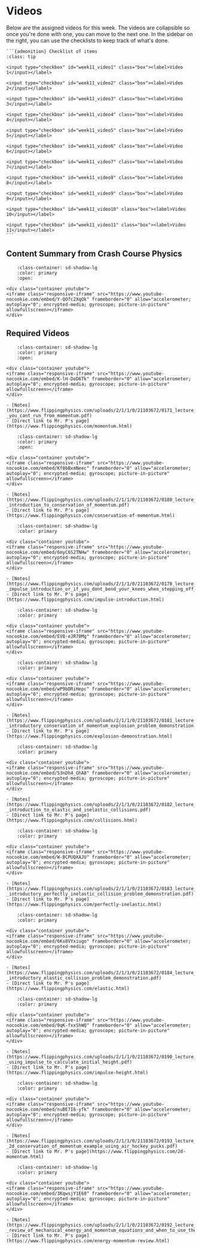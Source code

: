 # Videos

Below are the assigned videos for this week. 
The videos are collapsible so once you're done with one, you can move to the next one.
In the sidebar on the right, you can use the checklists to keep track of what's done.

````{margin}
```{admonition} Checklist of items
:class: tip

<input type="checkbox" id="week11_video1" class="box"><label>Video 1</input></label>

<input type="checkbox" id="week11_video2" class="box"><label>Video 2</input></label>

<input type="checkbox" id="week11_video3" class="box"><label>Video 3</input></label>

<input type="checkbox" id="week11_video4" class="box"><label>Video 4</input></label>

<input type="checkbox" id="week11_video5" class="box"><label>Video 5</input></label>

<input type="checkbox" id="week11_video6" class="box"><label>Video 6</input></label>

<input type="checkbox" id="week11_video7" class="box"><label>Video 7</input></label>

<input type="checkbox" id="week11_video8" class="box"><label>Video 8</input></label>

<input type="checkbox" id="week11_video9" class="box"><label>Video 9</input></label>

<input type="checkbox" id="week11_video10" class="box"><label>Video 10</input></label>

<input type="checkbox" id="week11_video11" class="box"><label>Video 11</input></label>
```
````

## Content Summary from Crash Course Physics

```{dropdown} Collisions
    :class-container: sd-shadow-lg
    :color: primary
    :open:

<div class="container youtube">
<iframe class="responsive-iframe" src="https://www.youtube-nocookie.com/embed/Y-QOfc2XqOk" frameborder="0" allow="accelerometer; autoplay="0"; encrypted-media; gyroscope; picture-in-picture" allowfullscreen></iframe>
</div>
```

## Required Videos

```{dropdown} 1. You Can't Run From Momentum! (a momentum introduction)
    :class-container: sd-shadow-lg
    :color: primary
    :open:

<div class="container youtube">
<iframe class="responsive-iframe" src="https://www.youtube-nocookie.com/embed/K-lH-DoD6Tk" frameborder="0" allow="accelerometer; autoplay="0"; encrypted-media; gyroscope; picture-in-picture" allowfullscreen></iframe>
</div>

- [Notes](https://www.flippingphysics.com/uploads/2/1/1/0/21103672/0171_lecture_notes_-_you_cant_run_from_momentum.pdf)
- [Direct link to Mr. P's page](https://www.flippingphysics.com/momentum.html)
```

```{dropdown} 2. Introduction to Conservation of Momentum with Demonstrations
    :class-container: sd-shadow-lg
    :color: primary
    :open:

<div class="container youtube">
<iframe class="responsive-iframe" src="https://www.youtube-nocookie.com/embed/Kf0bBxmNeec" frameborder="0" allow="accelerometer; autoplay="0"; encrypted-media; gyroscope; picture-in-picture" allowfullscreen></iframe>
</div>

- [Notes](https://www.flippingphysics.com/uploads/2/1/1/0/21103672/0180_lecture_notes_-_introduction_to_conservation_of_momentum.pdf)
- [Direct link to Mr. P's page](https://www.flippingphysics.com/conservation-of-momentum.html)
```

```{dropdown} 3. Impulse Introduction
    :class-container: sd-shadow-lg
    :color: primary

<div class="container youtube">
<iframe class="responsive-iframe" src="https://www.youtube-nocookie.com/embed/6myC6S2TNHw" frameborder="0" allow="accelerometer; autoplay="0"; encrypted-media; gyroscope; picture-in-picture" allowfullscreen></iframe>
</div>

- [Notes](https://www.flippingphysics.com/uploads/2/1/1/0/21103672/0178_lecture_notes_-_impulse_introduction_or_if_you_dont_bend_your_knees_when_stepping_off_a_wall.pdf)
- [Direct link to Mr. P's page](https://www.flippingphysics.com/impulse-introduction.html)
```

```{dropdown} 4. Derivation of Impulse using an Integral and Impulse Approximation
    :class-container: sd-shadow-lg
    :color: primary

<div class="container youtube">
<iframe class="responsive-iframe" src="https://www.youtube-nocookie.com/embed/EV8-eJR70Mg" frameborder="0" allow="accelerometer; autoplay="0"; encrypted-media; gyroscope; picture-in-picture" allowfullscreen></iframe>
</div>
```

```{dropdown} 5.  Introductory Conservation of Momentum Explosion Problem Demonstration
    :class-container: sd-shadow-lg
    :color: primary

<div class="container youtube">
<iframe class="responsive-iframe" src="https://www.youtube-nocookie.com/embed/wP9bDRiHepc" frameborder="0" allow="accelerometer; autoplay="0"; encrypted-media; gyroscope; picture-in-picture" allowfullscreen></iframe>
</div>

- [Notes](https://www.flippingphysics.com/uploads/2/1/1/0/21103672/0181_lecture_notes_-_introductory_conservation_of_momentum_explosion_problem_demonstration.pdf)
- [Direct link to Mr. P's page](https://www.flippingphysics.com/explosion-demonstration.html)
```

```{dropdown} 6. Introduction to Elastic and Inelastic Collisions
    :class-container: sd-shadow-lg
    :color: primary

<div class="container youtube">
<iframe class="responsive-iframe" src="https://www.youtube-nocookie.com/embed/53nDh4_GhA8" frameborder="0" allow="accelerometer; autoplay="0"; encrypted-media; gyroscope; picture-in-picture" allowfullscreen></iframe>
</div>

- [Notes](https://www.flippingphysics.com/uploads/2/1/1/0/21103672/0182_lecture_notes_-_introduction_to_elastic_and_inelastic_collisions.pdf)
- [Direct link to Mr. P's page](https://www.flippingphysics.com/collisions.html)
```

```{dropdown} 7. Introductory Perfectly Inelastic Collision Problem Demonstration
    :class-container: sd-shadow-lg
    :color: primary
    
<div class="container youtube">
<iframe class="responsive-iframe" src="https://www.youtube-nocookie.com/embed/W-BCPUQXAJU" frameborder="0" allow="accelerometer; autoplay="0"; encrypted-media; gyroscope; picture-in-picture" allowfullscreen></iframe>
</div>

- [Notes](https://www.flippingphysics.com/uploads/2/1/1/0/21103672/0183_lecture_notes_-_introductory_perfectly_inelastic_collision_problem_demonstration.pdf)
- [Direct link to Mr. P's page](https://www.flippingphysics.com/perfectly-inelastic.html)
```

```{dropdown} 8. Introductory Elastic Collision Problem Demonstration
    :class-container: sd-shadow-lg
    :color: primary

<div class="container youtube">
<iframe class="responsive-iframe" src="https://www.youtube-nocookie.com/embed/6Ks8VYxiugo" frameborder="0" allow="accelerometer; autoplay="0"; encrypted-media; gyroscope; picture-in-picture" allowfullscreen></iframe>
</div>

- [Notes](https://www.flippingphysics.com/uploads/2/1/1/0/21103672/0184_lecture_notes_-_introductory_elastic_collision_problem_demonstration.pdf)
- [Direct link to Mr. P's page](https://www.flippingphysics.com/elastic.html)
```

```{dropdown} 9. Using Impulse to Calculate Initial Height
    :class-container: sd-shadow-lg
    :color: primary

<div class="container youtube">
<iframe class="responsive-iframe" src="https://www.youtube-nocookie.com/embed/0qK-fxxShWQ" frameborder="0" allow="accelerometer; autoplay="0"; encrypted-media; gyroscope; picture-in-picture" allowfullscreen></iframe>
</div>

- [Notes](https://www.flippingphysics.com/uploads/2/1/1/0/21103672/0190_lecture_notes_-_using_impulse_to_calculate_initial_height.pdf)
- [Direct link to Mr. P's page](https://www.flippingphysics.com/impulse-height.html)
```

```{dropdown} 10. 2D Conservation of Momentum Example using Air Hockey Discs
    :class-container: sd-shadow-lg
    :color: primary

<div class="container youtube">
<iframe class="responsive-iframe" src="https://www.youtube-nocookie.com/embed/nuBE7I6-yfk" frameborder="0" allow="accelerometer; autoplay="0"; encrypted-media; gyroscope; picture-in-picture" allowfullscreen></iframe>
</div>

- [Notes](https://www.flippingphysics.com/uploads/2/1/1/0/21103672/0193_lecture_notes_-_2d_conservation_of_momentum_example_using_air_hockey_pucks.pdf)
- [Direct link to Mr. P's page](https://www.flippingphysics.com/2d-momentum.html)
```

```{dropdown} 11. Review of Mechanical Energy and Momentum Equations and When To Use Them!
    :class-container: sd-shadow-lg
    :color: primary

<div class="container youtube">
<iframe class="responsive-iframe" src="https://www.youtube-nocookie.com/embed/3KqwsjY1E60" frameborder="0" allow="accelerometer; autoplay="0"; encrypted-media; gyroscope; picture-in-picture" allowfullscreen></iframe>
</div>

- [Notes](https://www.flippingphysics.com/uploads/2/1/1/0/21103672/0192_lecture_notes_-_review_of_mechanical_energy_and_momentum_equations_and_when_to_use_them.pdf)
- [Direct link to Mr. P's page](https://www.flippingphysics.com/energy-momentum-review.html)
```